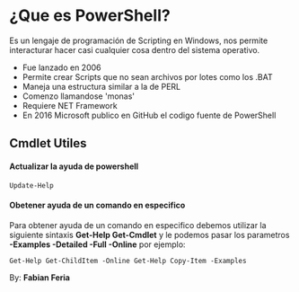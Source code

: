 # ¿Que es PowerShell?
Es un lengaje de programación de Scripting en Windows, nos permite interacturar  hacer casi cualquier cosa dentro del sistema operativo.

- Fue lanzado en 2006
- Permite crear Scripts que no sean archivos por lotes como los .BAT
- Maneja una estructura similar a la de PERL
- Comenzo llamandose 'monas'
- Requiere NET Framework
- En 2016 Microsoft publico en GitHub el codigo fuente de PowerShell

## Cmdlet Utiles 

#### Actualizar la ayuda de powershell

`Update-Help`

#### Obetener ayuda de un comando en especifico

Para obtener ayuda de un comando en especifico debemos utilizar la siguiente sintaxis **Get-Help Get-Cmdlet** y le podemos pasar los parametros **-Examples -Detailed -Full -Online** por ejemplo:

`
Get-Help Get-ChildItem -Online
Get-Help Copy-Item -Examples
`

By: **Fabian Feria**